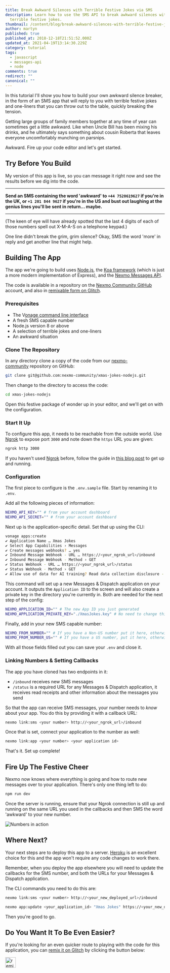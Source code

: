 ```yaml
---
title: Break Awkward Silences with Terrible Festive Jokes via SMS
description: Learn how to use the SMS API to break awkward silences with
  terrible festive jokes.
thumbnail: /content/blog/break-awkward-silences-with-terrible-festive-jokes-via-sms-dr/Break-Awkward-Silences-With-Terrible-Festive-Jokes-Via-SMS.png
author: martyn
published: true
published_at: 2018-12-18T21:51:52.000Z
updated_at: 2021-04-19T13:14:30.229Z
category: tutorial
tags:
  - javascript
  - messages-api
  - node
comments: true
redirect: ""
canonical: ""
---
```

In this tutorial I'll show you how to build your own awkward silence breaker, in the form of an SMS app that will reply to you with terrible festive jokes and one-liners that you can throw out to the table, quickly breaking the tension.

Getting large groups of family members together at any time of year can sometimes get a little awkward. Like when Uncle Bill has been mixing his drinks, and he ultimately says something about cousin Roberta that leaves everyone uncomfortably munching on parsnips.

Awkward. Fire up your code editor and let's get started.

## Try Before You Build

My version of this app is live, so you can message it right now and see the results before we dig into the code.

- - -

**Send an SMS containing the word 'awkward' to `+44 7520619627` if you're in the UK, or `+1 201 844 9627` if you're in the US and bust out laughing at the genius lines you'll be sent in return... maybe.**

- - -

(The keen of eye will have already spotted that the last 4 digits of each of those numbers spell out X-M-A-S on a telephone keypad.)

One line didn't break the grim, grim silence? Okay, SMS the word 'more' in reply and get another line that might help.

## Building The App

The app we're going to build uses [Node.js](https://nodejs.org/en/), the [Koa framework](https://koajs.com/) (which is just a more modern implementation of Express), and the [Nexmo Messages API](https://developer.nexmo.com/messages/overview).

The code is available in a repository on the [Nexmo Community GitHub](https://glitch.com/edit/#!/nexmo-community-xmas-jokes-nodejs) account, and also in [remixable form on Glitch](https://glitch.com/edit/#!/remix/nexmo-community-xmas-jokes-nodejs).

### Prerequisites

* The V[onage command line interface](https://developer.vonage.com/application/vonage-cli) 
* A fresh SMS capable number
* Node.js version 8 or above
* A selection of terrible jokes and one-liners
* An awkward situation

<sign-up number></sign-up>

### Clone The Repository

In any directory clone a copy of the code from our [nexmo-community](https://github.com/nexmo-community/xmas-jokes-nodejs) repository on GitHub:

```bash
git clone git@github.com:nexmo-community/xmas-jokes-nodejs.git
```

Then change to the directory to access the code:

```bash
cd xmas-jokes-nodejs
```

Open this festive package of wonder up in your editor, and we'll get on with the configuration.

### Start It Up

To configure this app, it needs to be reachable from the outside world. Use [Ngrok](https://ngrok.com/) to expose port `3000` and note down the `https` URL you are given:

```bash
ngrok http 3000
```

If you haven't used [Ngrok](https://ngrok.com/) before, follow the guide in [this blog post](https://www.nexmo.com/blog/2017/07/04/local-development-nexmo-ngrok-tunnel-dr/) to get up and running.

### Configuration

The first piece to configure is the `.env.sample` file. Start by renaming it to `.env`.

Add all the following pieces of information:

```bash
NEXMO_API_KEY="" # from your account dashboard
NEXMO_API_SECRET="" # from your account dashboard
```

Next up is the application-specific detail. Set that up using the CLI:

```bash
vonage apps:create 
✔ Application Name … Xmas Jokes
✔ Select App Capabilities › Messages
✔ Create messages webhooks? … yes
✔ Inbound Message Webhook - URL … https://<your_ngrok_url>/inbound
✔ Inbound Message Webhook - Method › GET
✔ Status Webhook - URL … https://<your_ngrok_url>/status
✔ Status Webhook - Method › GET
✔ Allow use of data for AI training? Read data collection disclosure - https://help.nexmo.com/hc/en-us/articles/4401914566036 … yes

```

This command will set up a new Messages & Dispatch application on your account. It outputs the `Application ID` to the screen and will also create a private key in the directory you're currently in. Both are needed for the next step of the config:

```bash
NEXMO_APPLICATION_ID="" # The new App ID you just generated
NEXMO_APPLICATION_PRIVATE_KEY="./XmasJokes.key" # No need to change this unless you called your keyfile something different
```

Finally, add in your new SMS capable number:

```bash
NEXMO_FROM_NUMBER="" # If you have a Non-US number put it here, otherwise blank
NEXMO_FROM_NUMBER_US="" # If you have a US number, put it here, otherwise blank
```

With all those fields filled out you can save your `.env` and close it.

### Linking Numbers & Setting Callbacks

The app you have cloned has two endpoints in it:

* `/inbound` receives new SMS messages
* `/status` is a required URL for any Messages & Dispatch application, it receives read receipts and other information about the messages you send

So that the app can receive SMS messages, your number needs to *know* about your app. You do this by providing it with a callback URL:

```bash
nexmo link:sms <your number> http://<your_ngrok_url>/inbound
```

Once that is set, connect your application to the number as well:

```bash
nexmo link:app <your number> <your application id>
```

That's it. Set up complete!

## Fire Up The Festive Cheer

Nexmo now knows where everything is going and how to route new messages over to your application. There's only one thing left to do:

```bash
npm run dev
```

Once the server is running, ensure that your Ngrok connection is still up and running on the same URL you used in the callbacks and then SMS the word 'awkward' to your new number.

![Numbers in action](https://cl.ly/fe0c9506c334/Screen%20Recording%202018-12-18%20at%2005.00%20pm.gif)

## Where Next?

Your next steps are to deploy this app to a server. [Heroku](https://heroku.com) is an excellent choice for this and the app won't require any code changes to work there.

Remember, when you deploy the app elsewhere you will need to update the callbacks for the SMS number, and both the URLs for your Messages & Dispatch application.

The CLI commands you need to do this are:

```bash
nexmo link:sms <your number> http://<your_new_deployed_url>/inbound
```

```bash
nexmo app:update <your_application_id> "Xmas Jokes" https://<your_new_deployed_url>/inbound https://<your_new_deployed_url>/status
```

Then you're good to go.

## Do You Want It To Be Even Easier?

If you're looking for an even quicker route to playing with the code for this application, you can [remix it on Glitch](https://glitch.com/edit/#!/nexmo-community-xmas-jokes-nodejs) by clicking the button below:

<!-- Remix Button -->

<a href="https://glitch.com/edit/#!/remix/nexmo-community-xmas-jokes-nodejs">
  <img src="https://cdn.glitch.com/2bdfb3f8-05ef-4035-a06e-2043962a3a13%2Fremix%402x.png?1513093958726" alt="remix button" aria-label="remix" height="33" border="0">
</a>